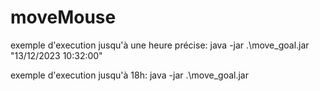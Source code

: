 # moveMouse
exemple d'execution jusqu'à une heure précise:
java -jar .\move_goal.jar "13/12/2023 10:32:00"

exemple d'execution jusqu'à 18h:
java -jar .\move_goal.jar
